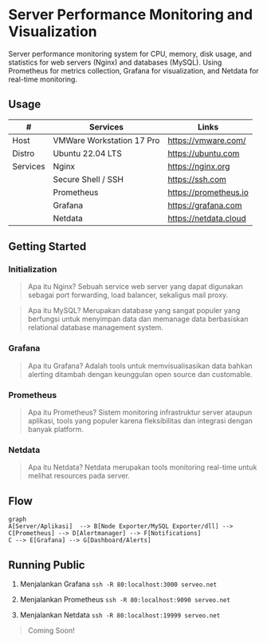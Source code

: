 # Server Performance Monitoring and Visualization
Server performance monitoring system for CPU, memory, disk usage, and statistics for web servers (Nginx) and databases (MySQL). Using Prometheus for metrics collection, Grafana for visualization, and Netdata for real-time monitoring.

## Usage
| # | Services | Links |
|---|---|--- |
| Host | VMWare Workstation 17 Pro | <https://vmware.com/> |
| Distro | Ubuntu 22.04 LTS | <https://ubuntu.com> |
| Services | Nginx | <https://nginx.org> |
|| Secure Shell / SSH | <https://ssh.com> |
|| Prometheus | <https://prometheus.io> |
|| Grafana | <https://grafana.com> |
|| Netdata | <https://netdata.cloud> |

## Getting Started

### Initialization
> Apa itu Nginx? Sebuah service web server yang dapat digunakan sebagai port forwarding, load balancer, sekaligus mail proxy.

> Apa itu MySQL? Merupakan database yang sangat populer yang berfungsi untuk menyimpan data dan memanage data berbasiskan relational database management system.
 

### Grafana
> Apa itu Grafana? Adalah tools untuk memvisualisasikan data bahkan alerting ditambah dengan keunggulan open source dan customable.

### Prometheus
> Apa itu Prometheus? Sistem monitoring infrastruktur server ataupun aplikasi, tools yang populer karena fleksibilitas dan integrasi dengan banyak platform.


### Netdata
> Apa itu Netdata? Netdata merupakan tools monitoring real-time untuk melihat resources pada server.

## Flow
```mermaid
graph
A[Server/Aplikasi]  --> B[Node Exporter/MySQL Exporter/dll] --> C[Prometheus] --> D[Alertmanager] --> F[Notifications]
C --> E[Grafana] --> G[Dashboard/Alerts]
```


## Running Public

1. Menjalankan Grafana
```ssh -R 80:localhost:3000 serveo.net```

2. Menjalankan Prometheus
```ssh -R 80:localhost:9090 serveo.net```

3. Menjalankan Netdata
```ssh -R 80:localhost:19999 serveo.net```


> Coming Soon!
